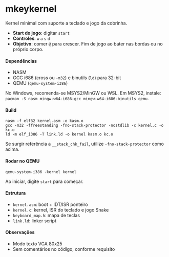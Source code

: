 mkeykernel
=======

Kernel minimal com suporte a teclado e jogo da cobrinha.

- **Start do jogo**: digitar `start`
- **Controles**: `w` `a` `s` `d`
- **Objetivo**: comer `@` para crescer. Fim de jogo ao bater nas bordas ou no próprio corpo.

#### Dependências ####
- NASM
- GCC i686 (cross ou `-m32`) e binutils (`ld`) para 32-bit
- QEMU (`qemu-system-i386`)

No Windows, recomenda-se MSYS2/MinGW ou WSL. Em MSYS2, instale: `pacman -S nasm mingw-w64-i686-gcc mingw-w64-i686-binutils qemu`.

#### Build ####
```
nasm -f elf32 kernel.asm -o kasm.o
gcc -m32 -ffreestanding -fno-stack-protector -nostdlib -c kernel.c -o kc.o
ld -m elf_i386 -T link.ld -o kernel kasm.o kc.o
```

Se surgir referência a `__stack_chk_fail`, utilize `-fno-stack-protector` como acima.

#### Rodar no QEMU ####
```
qemu-system-i386 -kernel kernel
```

Ao iniciar, digite `start` para começar.

#### Estrutura ####
- `kernel.asm`: boot + IDT/ISR ponteiro
- `kernel.c`: kernel, ISR do teclado e jogo Snake
- `keyboard_map.h`: mapa de teclas
- `link.ld`: linker script

#### Observações ####
- Modo texto VGA 80x25
- Sem comentários no código, conforme requisito
